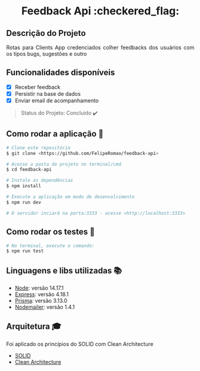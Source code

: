 <h1 align="center">Feedback Api :checkered_flag:</h1>

## Descrição do Projeto

<p align="justify">Rotas para Clients App credenciados colher feedbacks dos usuários com os tipos bugs, sugestões e outro</p>

## Funcionalidades disponíveis

- [x] Receber feedback
- [x] Persistir na base de dados
- [x] Enviar email de acompanhamento

> Status do Projeto: Concluido :heavy_check_mark:

## Como rodar a aplicação :dizzy:

```bash
# Clone este repositório
$ git clone <https://github.com/FelipeRomao/feedback-api>

# Acesse a pasta do projeto no terminal/cmd
$ cd feedback-api

# Instale as dependências
$ npm install

# Execute a aplicação em modo de desenvolvimento
$ npm run dev

# O servidor inciará na porta:3333 - acesse <http://localhost:3333>
```

## Como rodar os testes :rocket:

```bash
# No terminal, execute o comando:
$ npm run test
```

## Linguagens e libs utilizadas :books:

- [Node](https://nodejs.org/en/): versão 14.17.1
- [Express](https://expressjs.com/): versão 4.18.1
- [Prisma](https://www.prisma.io/): versão 3.13.0
- [Nodemailer](https://nodemailer.com/about/): versão 1.4.1

## Arquitetura :mortar_board:

<p align="justify">Foi aplicado os princípios do SOLID com Clean Architecture</p>

- [SOLID](https://en.wikipedia.org/wiki/SOLID)
- [Clean Architecture](https://blog.cleancoder.com/uncle-bob/2012/08/13/the-clean-architecture.html)

